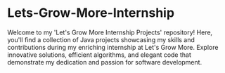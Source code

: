 # Lets-Grow-More-Internship
Welcome to my 'Let's Grow More Internship Projects' repository! Here, you'll find a collection of Java projects showcasing my skills and contributions during my enriching internship at Let's Grow More. Explore innovative solutions, efficient algorithms, and elegant code that demonstrate my dedication and passion for software development.
